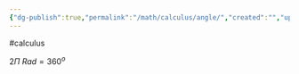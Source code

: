 ```yaml
---
{"dg-publish":true,"permalink":"/math/calculus/angle/","created":"","updated":""}
---
```


#calculus

$2\Pi\:Rad = 360^o$


